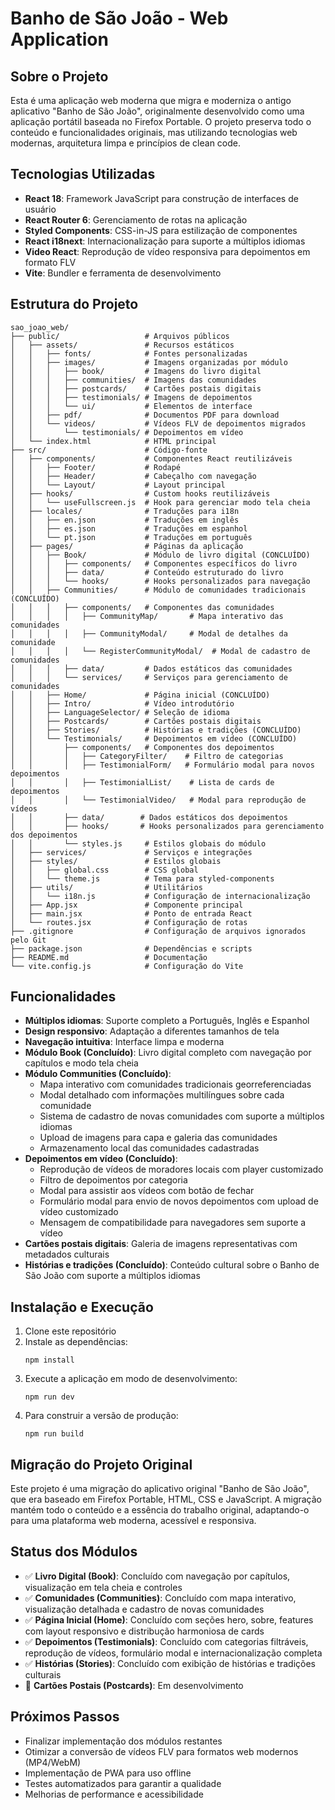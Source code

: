 # Banho de São João - Web Application

## Sobre o Projeto

Esta é uma aplicação web moderna que migra e moderniza o antigo aplicativo "Banho de São João", originalmente desenvolvido como uma aplicação portátil baseada no Firefox Portable. O projeto preserva todo o conteúdo e funcionalidades originais, mas utilizando tecnologias web modernas, arquitetura limpa e princípios de clean code.

## Tecnologias Utilizadas

- **React 18**: Framework JavaScript para construção de interfaces de usuário
- **React Router 6**: Gerenciamento de rotas na aplicação
- **Styled Components**: CSS-in-JS para estilização de componentes
- **React i18next**: Internacionalização para suporte a múltiplos idiomas
- **Video React**: Reprodução de vídeo responsiva para depoimentos em formato FLV
- **Vite**: Bundler e ferramenta de desenvolvimento

## Estrutura do Projeto

```
sao_joao_web/
├── public/                   # Arquivos públicos
│   ├── assets/               # Recursos estáticos
│   │   ├── fonts/            # Fontes personalizadas
│   │   ├── images/           # Imagens organizadas por módulo
│   │   │   ├── book/         # Imagens do livro digital
│   │   │   ├── communities/  # Imagens das comunidades
│   │   │   ├── postcards/    # Cartões postais digitais
│   │   │   ├── testimonials/ # Imagens de depoimentos
│   │   │   └── ui/           # Elementos de interface
│   │   ├── pdf/              # Documentos PDF para download
│   │   └── videos/           # Vídeos FLV de depoimentos migrados
│   │       └── testimonials/ # Depoimentos em vídeo
│   └── index.html            # HTML principal
├── src/                      # Código-fonte
│   ├── components/           # Componentes React reutilizáveis
│   │   ├── Footer/           # Rodapé
│   │   ├── Header/           # Cabeçalho com navegação
│   │   └── Layout/           # Layout principal
│   ├── hooks/                # Custom hooks reutilizáveis
│   │   └── useFullscreen.js  # Hook para gerenciar modo tela cheia
│   ├── locales/              # Traduções para i18n
│   │   ├── en.json           # Traduções em inglês
│   │   ├── es.json           # Traduções em espanhol
│   │   └── pt.json           # Traduções em português
│   ├── pages/                # Páginas da aplicação
│   │   ├── Book/             # Módulo de livro digital (CONCLUÍDO)
│   │   │   ├── components/   # Componentes específicos do livro
│   │   │   ├── data/         # Conteúdo estruturado do livro
│   │   │   └── hooks/        # Hooks personalizados para navegação
│   │   ├── Communities/      # Módulo de comunidades tradicionais (CONCLUÍDO)
│   │   │   ├── components/   # Componentes das comunidades
│   │   │   │   ├── CommunityMap/       # Mapa interativo das comunidades
│   │   │   │   ├── CommunityModal/     # Modal de detalhes da comunidade
│   │   │   │   └── RegisterCommunityModal/  # Modal de cadastro de comunidades
│   │   │   ├── data/         # Dados estáticos das comunidades
│   │   │   └── services/     # Serviços para gerenciamento de comunidades
│   │   ├── Home/             # Página inicial (CONCLUÍDO)
│   │   ├── Intro/            # Vídeo introdutório
│   │   ├── LanguageSelector/ # Seleção de idioma
│   │   ├── Postcards/        # Cartões postais digitais
│   │   ├── Stories/          # Histórias e tradições (CONCLUÍDO)
│   │   └── Testimonials/     # Depoimentos em vídeo (CONCLUÍDO)
│   │       ├── components/   # Componentes dos depoimentos
│   │       │   ├── CategoryFilter/    # Filtro de categorias
│   │       │   ├── TestimonialForm/   # Formulário modal para novos depoimentos
│   │       │   ├── TestimonialList/    # Lista de cards de depoimentos
│   │       │   └── TestimonialVideo/   # Modal para reprodução de vídeos
│   │       ├── data/        # Dados estáticos dos depoimentos
│   │       ├── hooks/       # Hooks personalizados para gerenciamento dos depoimentos
│   │       └── styles.js     # Estilos globais do módulo
│   ├── services/             # Serviços e integrações
│   ├── styles/               # Estilos globais
│   │   ├── global.css        # CSS global
│   │   └── theme.js          # Tema para styled-components
│   ├── utils/                # Utilitários
│   │   └── i18n.js           # Configuração de internacionalização
│   ├── App.jsx               # Componente principal
│   ├── main.jsx              # Ponto de entrada React
│   └── routes.jsx            # Configuração de rotas
├── .gitignore                # Configuração de arquivos ignorados pelo Git
├── package.json              # Dependências e scripts
├── README.md                 # Documentação
└── vite.config.js            # Configuração do Vite
```

## Funcionalidades

- **Múltiplos idiomas**: Suporte completo a Português, Inglês e Espanhol
- **Design responsivo**: Adaptação a diferentes tamanhos de tela
- **Navegação intuitiva**: Interface limpa e moderna
- **Módulo Book (Concluído)**: Livro digital completo com navegação por capítulos e modo tela cheia
- **Módulo Communities (Concluído)**: 
  - Mapa interativo com comunidades tradicionais georreferenciadas
  - Modal detalhado com informações multilíngues sobre cada comunidade
  - Sistema de cadastro de novas comunidades com suporte a múltiplos idiomas
  - Upload de imagens para capa e galeria das comunidades
  - Armazenamento local das comunidades cadastradas
- **Depoimentos em vídeo (Concluído)**: 
  - Reprodução de vídeos de moradores locais com player customizado
  - Filtro de depoimentos por categoria
  - Modal para assistir aos vídeos com botão de fechar
  - Formulário modal para envio de novos depoimentos com upload de vídeo customizado
  - Mensagem de compatibilidade para navegadores sem suporte a vídeo
- **Cartões postais digitais**: Galeria de imagens representativas com metadados culturais
- **Histórias e tradições (Concluído)**: Conteúdo cultural sobre o Banho de São João com suporte a múltiplos idiomas

## Instalação e Execução

1. Clone este repositório
2. Instale as dependências:
   ```
   npm install
   ```
3. Execute a aplicação em modo de desenvolvimento:
   ```
   npm run dev
   ```
4. Para construir a versão de produção:
   ```
   npm run build
   ```

## Migração do Projeto Original

Este projeto é uma migração do aplicativo original "Banho de São João", que era baseado em Firefox Portable, HTML, CSS e JavaScript. A migração mantém todo o conteúdo e a essência do trabalho original, adaptando-o para uma plataforma web moderna, acessível e responsiva.

## Status dos Módulos

- ✅ **Livro Digital (Book)**: Concluído com navegação por capítulos, visualização em tela cheia e controles
- ✅ **Comunidades (Communities)**: Concluído com mapa interativo, visualização detalhada e cadastro de novas comunidades
- ✅ **Página Inicial (Home)**: Concluído com seções hero, sobre, features com layout responsivo e distribução harmoniosa de cards
- ✅ **Depoimentos (Testimonials)**: Concluído com categorias filtráveis, reprodução de vídeos, formulário modal e internacionalização completa
- ✅ **Histórias (Stories)**: Concluído com exibição de histórias e tradições culturais
- 🔄 **Cartões Postais (Postcards)**: Em desenvolvimento

## Próximos Passos

- Finalizar implementação dos módulos restantes
- Otimizar a conversão de vídeos FLV para formatos web modernos (MP4/WebM)
- Implementação de PWA para uso offline
- Testes automatizados para garantir a qualidade
- Melhorias de performance e acessibilidade
